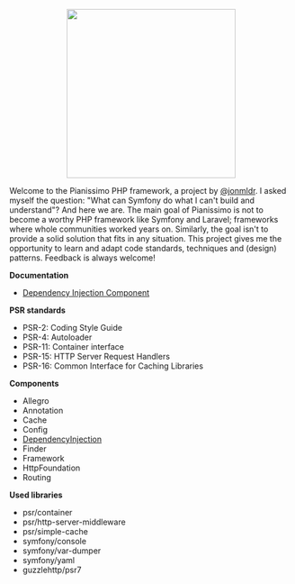 <p align="center">
    <a href="https://jonmulder.nl" target="_blank">
        <img src="https://jonmulder.nl/pianissimo-logo1.1.svg" width="300px">
    </a>
</p>

Welcome to the Pianissimo PHP framework, a project by [@jonmldr](https://github.com/jonmldr).
I asked myself the question: "What can Symfony do what I can't build and understand"?
And here we are. The main goal of Pianissimo is not to become a worthy PHP framework like Symfony and Laravel; frameworks where whole communities worked years on.
Similarly, the goal isn't to provide a solid solution that fits in any situation.
This project gives me the opportunity to learn and adapt code standards, techniques and (design) patterns.
Feedback is always welcome!

**Documentation**
- [Dependency Injection Component](https://github.com/pianissimo-php/dependency-injection)

**PSR standards**
- PSR-2: Coding Style Guide
- PSR-4: Autoloader
- PSR-11: Container interface
- PSR-15: HTTP Server Request Handlers
- PSR-16: Common Interface for Caching Libraries

**Components**
- Allegro
- Annotation
- Cache
- Config
- [DependencyInjection](https://github.com/pianissimo-php/dependency-injection)
- Finder
- Framework
- HttpFoundation
- Routing

**Used libraries**
- psr/container
- psr/http-server-middleware
- psr/simple-cache
- symfony/console
- symfony/var-dumper
- symfony/yaml
- guzzlehttp/psr7
